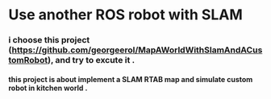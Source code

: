 # Use another ROS robot with SLAM 

### i choose this project (https://github.com/georgeerol/MapAWorldWithSlamAndACustomRobot), and try to excute it .

#### this project is about implement a SLAM RTAB map and simulate custom robot in kitchen world .
